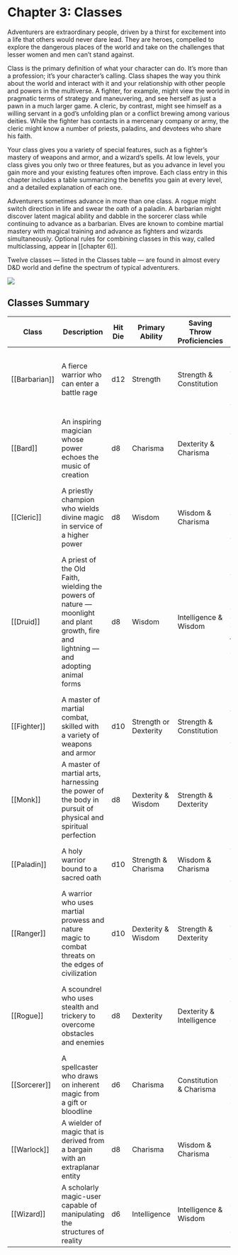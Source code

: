 # Chapter 3: Classes

Adventurers are extraordinary people, driven by a thirst for excitement into a life that others would never dare lead. They are heroes, compelled to explore the dangerous places of the world and take on the challenges that lesser women and men can’t stand against.

Class is the primary definition of what your character can do. It’s more than a profession; it’s your character’s calling. Class shapes the way you think about the world and interact with it and your relationship with other people and powers in the multiverse. A fighter, for example, might view the world in pragmatic terms of strategy and maneuvering, and see herself as just a pawn in a much larger game. A cleric, by contrast, might see himself as a willing servant in a god’s unfolding plan or a conflict brewing among various deities. While the fighter has contacts in a mercenary company or army, the cleric might know a number of priests, paladins, and devotees who share his faith.

Your class gives you a variety of special features, such as a fighter’s mastery of weapons and armor, and a wizard’s spells. At low levels, your class gives you only two or three features, but as you advance in level you gain more and your existing features often improve. Each class entry in this chapter includes a table summarizing the benefits you gain at every level, and a detailed explanation of each one.

Adventurers sometimes advance in more than one class. A rogue might switch direction in life and swear the oath of a paladin. A barbarian might discover latent magical ability and dabble in the sorcerer class while continuing to advance as a barbarian. Elves are known to combine martial mastery with magical training and advance as fighters and wizards simultaneously. Optional rules for combining classes in this way, called multiclassing, appear in [[chapter 6]].

Twelve classes — listed in the Classes table — are found in almost every D&D world and define the spectrum of typical adventurers.

![](https://media.dndbeyond.com/compendium-images/phb/jh89sfda89jdshfa98j/ch3.jpg)

## Classes Summary
|Class|Description|Hit Die|Primary Ability|Saving Throw Proficiencies|Armor and Weapon Proficiencies|
|---|---|---|---|---|---|
|[[Barbarian]]|A fierce warrior who can enter a battle rage|d12|Strength|Strength & Constitution|Light and medium armor, shields, simple and martial weapons|
|[[Bard]]|An inspiring magician whose power echoes the music of creation|d8|Charisma|Dexterity & Charisma|Light armor, simple weapons, hand crossbows, longswords, rapiers, shortswords|
|[[Cleric]]|A priestly champion who wields divine magic in service of a higher power|d8|Wisdom|Wisdom & Charisma|Light and medium armor, shields, simple weapons|
|[[Druid]]|A priest of the Old Faith, wielding the powers of nature — moonlight and plant growth, fire and lightning — and adopting animal forms|d8|Wisdom|Intelligence & Wisdom|Light and medium armor (nonmetal), shields (nonmetal), clubs, daggers, darts, javelins, maces, quarterstaffs, scimitars, sickles, slings, spears|
|[[Fighter]]|A master of martial combat, skilled with a variety of weapons and armor|d10|Strength or Dexterity|Strength & Constitution|All armor, shields, simple and martial weapons|
|[[Monk]]|A master of martial arts, harnessing the power of the body in pursuit of physical and spiritual perfection|d8|Dexterity & Wisdom|Strength & Dexterity|Simple weapons, shortswords|
|[[Paladin]]|A holy warrior bound to a sacred oath|d10|Strength & Charisma|Wisdom & Charisma|All armor, shields, simple and martial weapons|
|[[Ranger]]|A warrior who uses martial prowess and nature magic to combat threats on the edges of civilization|d10|Dexterity & Wisdom|Strength & Dexterity|Light and medium armor, shields, simple and martial weapons|
|[[Rogue]]|A scoundrel who uses stealth and trickery to overcome obstacles and enemies|d8|Dexterity|Dexterity & Intelligence|Light armor, simple weapons, hand crossbows, longswords, rapiers, shortswords|
|[[Sorcerer]]|A spellcaster who draws on inherent magic from a gift or bloodline|d6|Charisma|Constitution & Charisma|Daggers, darts, slings, quarterstaffs, light crossbows|
|[[Warlock]]|A wielder of magic that is derived from a bargain with an extraplanar entity|d8|Charisma|Wisdom & Charisma|Light armor, simple weapons|
|[[Wizard]]|A scholarly magic-user capable of manipulating the structures of reality|d6|Intelligence|Intelligence & Wisdom|Daggers, darts, slings, quarterstaffs, light crossbows|e